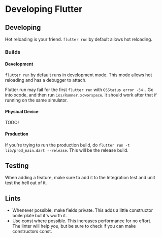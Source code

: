 # Developing Flutter

## Developing

Hot reloading is your friend. `flutter run` by default allows hot reloading.

### Builds
#### Development
`flutter run` by default runs in development mode. This mode allows hot reloading and has a debugger to attach.

Flutter run may fail for the first `flutter run` with `OSStatus error -54.`.
Go into xcode, and then run `ios/Runner.xcworspace`. It should work after that
if running on the same simulator.

#### Physical Device
TODO!

#### Production
If you're trying to run the production build, do `flutter run -t lib/prod_main.dart --release`. This will be the release build.


## Testing
When adding a feature, make sure to add it to the Integration test and unit test the hell out of it.


## Lints
- Whenever possible, make fields private. This adds a little constructor boilerplate but it's worth it.
- Use const where possible. This increases performance for no effort. The linter will help you, but be sure to check if you can make constructors const. 
